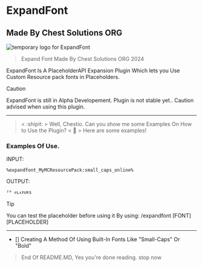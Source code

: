 # ExpandFont
## Made By Chest Solutions ORG
![temporary logo for ExpandFont](https://github.com/user-attachments/assets/7db39b8a-11d8-4b9f-8586-69755d9275ad)

> Expand Font Made By Chest Solutions ORG 2024


ExpandFont Is A PlaceholderAPI Expansion Plugin Which lets you Use Custom Resource pack fonts in Placeholders.
> [!CAUTION]
> ExpandFont is still in Alpha Developement. Plugin is not stable yet.. Caution advised when using this plugin.

--------------------
> < :shipit: > Well, Chestio. Can you show me some Examples On How to Use the Plugin?
> < 🤖 > Here are some examples!
### Examples Of Use.


INPUT:
```
%expandfont_MyMCResourcePack:small_caps_online%
```

OUTPUT:
```
²⁰ ᴘʟᴀʏᴇʀs
```

> [!TIP]
> You can test the placeholder before using it By using:
> /expandfont [FONT] [PLACEHOLDER]

-------------------------------------------------------------------
- [] Creating A Method Of Using Built-In Fonts Like "Small-Caps" Or "Bold"


> End Of README.MD, Yes you're done reading. stop now
